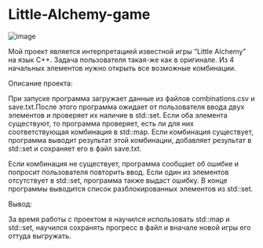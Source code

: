 # Little-Alchemy-game

![image](https://github.com/Obaldui/Little-Alchemy-game/assets/147303348/09663002-9270-4244-ae75-782e1d2a9c99)


Мой проект является интерпретацией известной игры “Little Alchemy” на язык С++. Задача пользователя такая-же как в оригинале. Из 4 начальных элементов нужно открыть все возможные комбинации. 

Описание проекта:

При запуске программа загружает данные из файлов combinations.csv и save.txt.После этого программа ожидает от пользователя ввода двух элементов и проверяет их наличие в std::set. Если оба элемента существуют, то программа проверяет, есть ли для них соответствующая комбинация в std::map. Если комбинация существует, программа выводит результат этой комбинации, добавляет результат в std::set и сохраняет его в файл save.txt.

Если комбинация не существует, программа сообщает об ошибке и попросит пользователя повторить ввод. Если один из элементов отсутствует в std::set, программа также выдаст ошибку. В конце программы выводится список разблокированных элементов из std::set.

Вывод:

За время работы с проектом я научился использовать std::map и std::set, научился сохранять прогресс в файл и вначале новой игры его оттуда выгружать.
